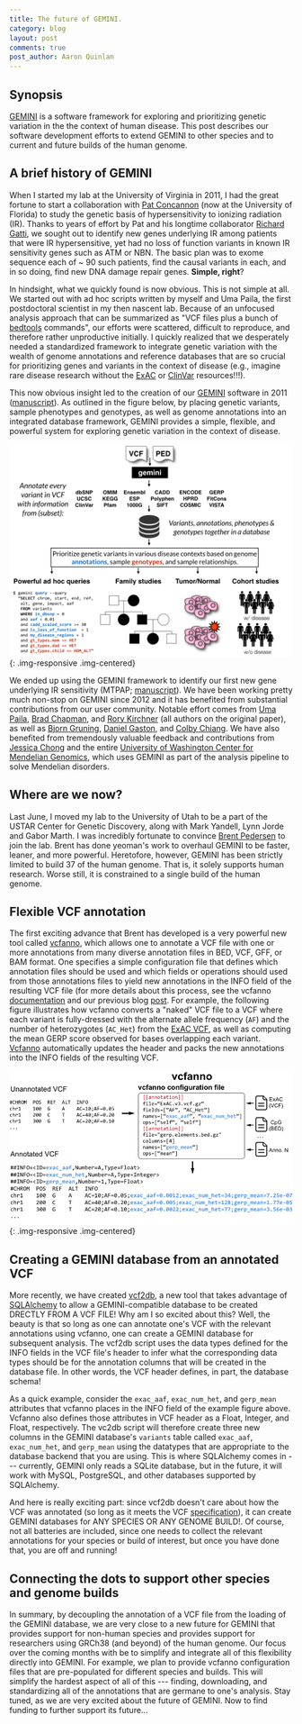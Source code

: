 ```yaml
---
title: The future of GEMINI. 
category: blog
layout: post
comments: true
post_author: Aaron Quinlan
---
```


Synopsis
-------------
[GEMINI](http://gemini.readthedocs.org/en/latest/) is a software framework for exploring and prioritizing genetic variation in the the context of human disease. This post describes our software development efforts to extend GEMINI to other species and to current and future builds of the human genome.

A brief history of GEMINI
-------------------------

When I started my lab at the University of Virginia in 2011, I had the great fortune to start a collaboration with [Pat Concannon](http://diabetes.ufl.edu/research/our-team/patrick-concannon/) (now at the University of Florida) to study the genetic basis of hypersensitivity to ionizing radiation (IR). Thanks to years of effort by Pat and his longtime collaborator [Richard Gatti](http://people.healthsciences.ucla.edu/institution/personnel?personnel_id=8090), we sought out to identify new genes underlying IR among patients that were IR hypersensitive, yet had no loss of function variants in known IR sensitivity genes such as ATM or NBN. The basic plan was to exome sequence each of ~ 90 such patients, find the causal variants in each, and in so doing, find new DNA damage repair genes. **Simple, right**?

In hindsight, what we quickly found is now obvious. This is not simple at all. We started out with ad hoc scripts written by myself and Uma Paila, the first postdoctoral scientist in my then nascent lab. Because of an unfocused analysis approach that can be summarized as "VCF files plus a bunch of [bedtools](http://bedtools.readthedocs.org/en/latest/) commands", our efforts were scattered, difficult to reproduce, and therefore rather unproductive initially. I quickly realized that we desperately needed a standardized framework to integrate genetic variation with the wealth of genome annotations and reference databases that are so crucial for prioritizing genes and variants in the context of disease (e.g., imagine rare disease research without the [ExAC](http://exac.broadinstitute.org/) or [ClinVar](http://www.ncbi.nlm.nih.gov/clinvar/) resources!!!).

This now obvious insight led to the creation of our [GEMINI](http://gemini.readthedocs.org/en/latest/) software in 2011 ([manuscript](http://journals.plos.org/ploscompbiol/article?id=10.1371/journal.pcbi.1003153)). As outlined in the figure below, by placing genetic variants, sample phenotypes and genotypes, as well as genome annotations into an integrated database framework, GEMINI provides a simple, flexible, and powerful system for exploring genetic variation in the context of disease.

![gemini overview](/img/blog/gemini_overview.png){: .img-responsive .img-centered}

We ended up using the GEMINI framework to identify our first new gene underlying IR sensitivity (MTPAP; [manuscript](http://www.ncbi.nlm.nih.gov/pubmed/24651433)). We have been working pretty much non-stop on GEMINI since 2012 and it has benefited from substantial contributions from our user community. Notable effort comes from [Uma Paila](https://github.com/udp3f), [Brad Chapman](https://github.com/chapmanb), and [Rory Kirchner](https://github.com/roryk) (all authors on the original paper), as well as [Bjorn Gruning](https://github.com/bgruening), [Daniel Gaston](https://github.com/dgaston), and [Colby Chiang](https://github.com/cc2qe). We have also benefited from tremendously valuable feedback and contributions from [Jessica Chong](https://twitter.com/jxchong) and the entire [University of Washington Center for Mendelian Genomics](http://uwcmg.org/), which uses GEMINI as part of the analysis pipeline to solve Mendelian disorders.

Where are we now?
-----------------
Last June, I moved my lab to the University of Utah to be a part of the USTAR Center for Genetic Discovery, along with Mark Yandell, Lynn Jorde and Gabor Marth. I was incredibly fortunate to convince [Brent Pedersen](https://github.com/brentp) to join the lab. Brent has done yeoman's work to overhaul GEMINI to be faster, leaner, and more powerful. Heretofore, however, GEMINI has been strictly limited to build 37 of the human genome. That is, it solely supports human research. Worse still, it is constrained to a single build of the human genome. 


Flexible VCF annotation
-----------------------------------------------
The first exciting advance that Brent has developed is a very powerful new tool called [vcfanno](https://github.com/brentp/vcfanno), which allows one to annotate a VCF file with one or more annotations from many diverse annotation files in BED, VCF, GFF, or BAM format. One specifies a simple configuration file that defines which annotation files should be used and which fields or operations should used from those annotations files to yield new annotations in the INFO field of the resulting VCF file (for more details about this process, see the vcfanno [documentation](https://github.com/brentp/vcfanno) and our previous blog [post](http://127.0.0.1:4000/blog/2016/01/08/combine-ExAC-w-vcfanno.html). For example, the following figure illustrates how vcfanno converts a "naked" VCF file to a VCF where each variant is fully-dressed with the alternate allele frequency (``AF``) and the number of heterozygotes (``AC_Het``) from the [ExAC VCF](ftp://ftp.broadinstitute.org/pub/ExAC_release/release0.3/), as well as computing the mean GERP score observed for bases overlapping each variant. [Vcfanno](https://github.com/brentp/vcfanno) automatically updates the header and packs the new annotations into the INFO fields of the resulting VCF.

![gemini overview](/img/blog/vcfanno-overview.png){: .img-responsive .img-centered}

Creating a GEMINI database from an annotated VCF 
-------------------------------------------------
More recently, we have created [vcf2db](https://github.com/quinlan-lab/vcf2db), a new tool that takes advantage of [SQLAlchemy](http://www.sqlalchemy.org/) to allow a GEMINI-compatible database to be created DRECTLY FROM A VCF FILE! Why am I so excited about this? Well, the beauty is that so long as one can annotate one's VCF with the relevant annotations using vcfanno, one can create a GEMINI database for subsequent analysis. The vcf2db script uses the data types defined for the INFO fields in the VCF file's header to infer what the corresponding data types should be for the annotation columns that will be created in the database file. In other words, the VCF header defines, in part, the database schema! 

As a quick example, consider the ``exac_aaf``, ``exac_num_het``, and ``gerp_mean`` attributes that vcfanno places in the INFO field of the example figure above. Vcfanno also defines those attributes in VCF header as a Float, Integer, and Float, respectively. The vc2db script will therefore create three new columns in the GEMINI database's ``variants`` table called ``exac_aaf``, ``exac_num_het``, and ``gerp_mean`` using the  datatypes that are appropriate to the database backend that you are using. This is where SQLAlchemy comes in --- currently, GEMINI only reads a SQLite database, but in the future, it will work with MySQL, PostgreSQL, and other databases supported by SQLAlchemy.

And here is really exciting part: since vcf2db doesn't care about how the VCF was annotated (so long as it meets the VCF [specification](https://samtools.github.io/hts-specs/)), it can create GEMINI databases for ANY SPECIES OR ANY GENOME BUILD!. Of course, not all batteries are included, since one needs to collect the relevant annotations for your species or build of interest, but once you have done that, you are off and running!


Connecting the dots to support other species and genome builds
---------------------------------------------------------------
In summary, by decoupling the annotation of a VCF file from the loading of the GEMINI database, we are very close to a new future for GEMINI that provides support for non-human species and provides support for researchers using GRCh38 (and beyond) of the human genome. Our focus over the coming months with be to simplify and integrate all of this flexibility directly into GEMINI. For example, we plan to provide vcfanno configuration files that are pre-populated for different species and builds. This will simplify the hardest aspect of all of this --- finding, downloading, and standardizing all of the annotations that are germane to one's analysis. Stay tuned, as we are very excited about the future of GEMINI. Now to find funding to further support its future...

